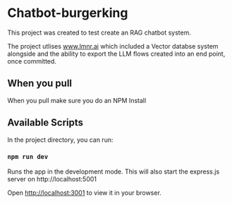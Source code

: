 # Chatbot-burgerking

This project was created to test create an RAG chatbot system.

The project utlises www.lmnr.ai which included a Vector databse system alongside
and the ability to export the LLM flows created into an end point, once committed.

## When you pull

When you pull make sure you do an NPM Install

## Available Scripts

In the project directory, you can run:

### `npm run dev`

Runs the app in the development mode. This will also start the express.js server on http://localhost:5001

Open [http://localhost:3001](http://localhost:3001) to view it in your browser.
